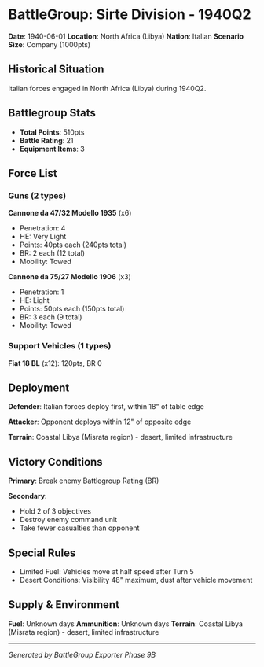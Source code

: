 # BattleGroup: Sirte Division - 1940Q2

**Date**: 1940-06-01
**Location**: North Africa (Libya)
**Nation**: Italian
**Scenario Size**: Company (1000pts)

## Historical Situation

Italian forces engaged in North Africa (Libya) during 1940Q2.

## Battlegroup Stats

- **Total Points**: 510pts
- **Battle Rating**: 21
- **Equipment Items**: 3

## Force List

### Guns (2 types)

**Cannone da 47/32 Modello 1935** (x6)
- Penetration: 4
- HE: Very Light
- Points: 40pts each (240pts total)
- BR: 2 each (12 total)
- Mobility: Towed

**Cannone da 75/27 Modello 1906** (x3)
- Penetration: 1
- HE: Light
- Points: 50pts each (150pts total)
- BR: 3 each (9 total)
- Mobility: Towed

### Support Vehicles (1 types)

**Fiat 18 BL** (x12): 120pts, BR 0

## Deployment

**Defender**: Italian forces deploy first, within 18" of table edge

**Attacker**: Opponent deploys within 12" of opposite edge

**Terrain**: Coastal Libya (Misrata region) - desert, limited infrastructure

## Victory Conditions

**Primary**: Break enemy Battlegroup Rating (BR)

**Secondary**:
- Hold 2 of 3 objectives
- Destroy enemy command unit
- Take fewer casualties than opponent

## Special Rules

- Limited Fuel: Vehicles move at half speed after Turn 5
- Desert Conditions: Visibility 48" maximum, dust after vehicle movement

## Supply & Environment

**Fuel**: Unknown days
**Ammunition**: Unknown days
**Terrain**: Coastal Libya (Misrata region) - desert, limited infrastructure

---

*Generated by BattleGroup Exporter Phase 9B*
